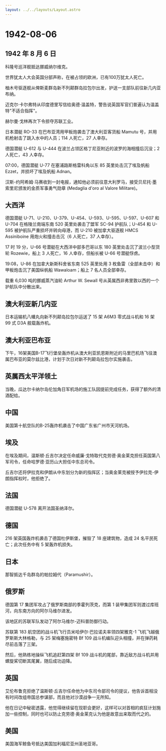 ```yaml
---
layout: ../../layouts/Layout.astro
---
```


# 1942-08-06

## 1942 年 8 月 6 日

科隆号巡洋舰抵达挪威纳尔维克。

世界犹太人大会英国分部声称，在被占领的欧洲，已有100万犹太人死亡。

柚木号驱逐舰从俾斯麦群岛新不列颠群岛拉包尔出发，护送一支部队前往新几内亚布纳。

迈克尔·卡尔弗特从印度德里写信给奥德·温盖特，警告说英国军官们普遍认为温盖特"不适合指挥"。

赫尔曼·戈林再次下令掠夺苏联工业。

日本潜艇 RO-33 在巴布亚湾用甲板炮袭击了澳大利亚客货船 Mamutu
号，并用机枪射击了跳入水中的人员；114 人死亡，27 人幸存。

德国潜艇 U-612 与 U-444 在波兰占领区格丁尼亚附近的波罗的海相撞后沉没；2
人死亡，43 人幸存。

07:00，德国潜艇 U-77 在塞浦路斯格雷科角以东 85 英里处击沉了埃及帆船
Ezzet，并损坏了埃及帆船 Adnan。

汉斯-约阿希姆·马赛收到一封电报，通知他必须前往意大利罗马，接受贝尼托·墨索里尼颁发的金质军事勇气勋章
(Medaglia d\'oro al Valore Militare)。

## 大西洋

德国潜艇 U-71、U-210、U-379、U-454、U-593、U-595、U-597、U-607 和 U-704
在格陵兰南端东南 520 英里处袭击了盟军 SC-94 护航队；U-454 和 U-595
被护航队严重损坏并转向母港，而 U-210 被加拿大驱逐舰 HMCS Assiniboine
用炮火和撞击击沉（6 人死亡，37 人幸存）。

17 时 19 分，U-66 号潜艇在大西洋中部多巴哥以东 180
英里处击沉了波兰小型货轮 Rozewie，船上 3 人死亡，16 人幸存，但船长被
U-66 号潜艇俘虏。

19:08，U-86 在加拿大新斯科舍省东南 525 英里处用 3
枚鱼雷（全部未击中）和甲板炮击沉了美国纵帆船 Wawaloam；船上 7
名人员全部幸存。

载重 6,030 吨的挪威蒸汽油轮 Arthur W. Sewall
号从英属西非弗里敦以西的一个护航队中分散出来。

## 澳大利亚新几内亚

日本运输机八幡丸向新不列颠岛拉包尔运送了 15 架 A6M3 零式战斗机和 16 架
99 式 D3A 舰载轰炸机。

## 澳大利亚巴布亚

下午，16架美国B-17飞行堡垒轰炸机从澳大利亚凯恩斯附近的马里巴机场飞往澳属巴布亚的莫尔兹比港，计划于次日对新不列颠岛拉包尔实施袭击。

## 英属西太平洋领土

当晚，瓜达尔卡纳尔岛伦加角日军机场的施工队因提前完成任务，获得了额外的清酒配给。

## 中国

美国第十航空队的B-25轰炸机袭击了中国广东省广州市天河机场。

## 埃及

在埃及期间，温斯顿·丘吉尔决定任命威廉·戈特取代克劳德·奥金莱克担任英国第八军司令，任命哈罗德·亚历山大担任中东总司令。

丘吉尔还将伊拉克和伊朗从中东划分为新的指挥区；当奥金莱克被授予伊拉克-伊朗指挥权时，他拒绝了。

## 法国

德国潜艇 U-578 离开法国圣纳泽尔。

## 德国

216 架英国轰炸机袭击了德国杜伊斯堡，摧毁了 18 座建筑物，造成 24
名平民死亡；此次任务中有 5 架轰炸机损失。

## 日本

那智抵达千岛群岛的帕拉姆代（Paramushir）。

## 俄罗斯

德国第 17 集团军攻占了俄罗斯南部的季霍列茨克，而第 1
装甲集团军则渡过库班河，向东南方向的阿尔马维尔进发。

该地区的苏联军队发动了阿尔马维尔-迈科普防御行动。

苏联第 183 航空团的战斗机飞行员米哈伊尔·巴拉诺夫率领四架雅克-1
飞机飞越俄罗斯斯大林格勒，与 25 架梅塞施密特 Bf 109
战斗机编队迎头相撞，并在弹药耗尽前击落了三架。

然后，他熟练地操纵飞机追赶第四架 Bf 109
战斗机的尾部，靠近敌方战斗机并用螺旋桨切断其尾翼，随后成功迫降。

## 英国

艾伦布鲁克拒绝了温斯顿·丘吉尔任命他为中东司令部司令的提议，他告诉首相没有时间改组帝国总参谋部，而且他对沙漠战争一无所知。

他在日记中秘密透露，他觉得继续留在现职会更好，这样可以对首相的疯狂计划施加一些控制，同时也可以防止克劳德·奥金莱克认为他是故意出来取而代之的。

## 美国

美国海军鲸鱼号抵达美国加利福尼亚州圣地亚哥。